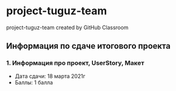 # project-tuguz-team
project-tuguz-team created by GitHub Classroom

## Информация по сдаче итогового проекта
### 1. Информация про проект, UserStory, Макет
  * Дата сдачи: 18 марта 2021г
  * Баллы: 1 балла
